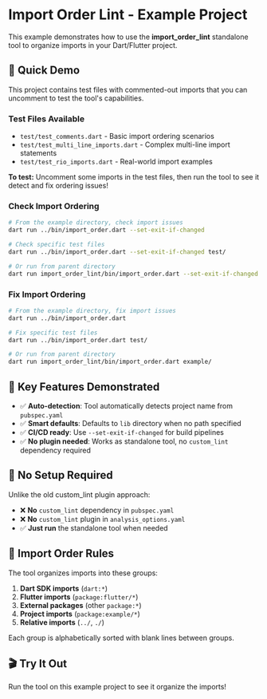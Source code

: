 # Import Order Lint - Example Project

This example demonstrates how to use the **import_order_lint** standalone tool to organize imports in your Dart/Flutter project.

## 🎯 Quick Demo

This project contains test files with commented-out imports that you can uncomment to test the tool's capabilities.

### Test Files Available
- `test/test_comments.dart` - Basic import ordering scenarios
- `test/test_multi_line_imports.dart` - Complex multi-line import statements  
- `test/test_rio_imports.dart` - Real-world import examples

**To test:** Uncomment some imports in the test files, then run the tool to see it detect and fix ordering issues!

### Check Import Ordering
```bash
# From the example directory, check import issues
dart run ../bin/import_order.dart --set-exit-if-changed

# Check specific test files
dart run ../bin/import_order.dart --set-exit-if-changed test/

# Or run from parent directory
dart run import_order_lint/bin/import_order.dart --set-exit-if-changed example/
```

### Fix Import Ordering  
```bash
# From the example directory, fix import issues
dart run ../bin/import_order.dart

# Fix specific test files
dart run ../bin/import_order.dart test/

# Or run from parent directory  
dart run import_order_lint/bin/import_order.dart example/
```

## 🚀 Key Features Demonstrated

- ✅ **Auto-detection**: Tool automatically detects project name from `pubspec.yaml`
- ✅ **Smart defaults**: Defaults to `lib` directory when no path specified
- ✅ **CI/CD ready**: Use `--set-exit-if-changed` for build pipelines
- ✅ **No plugin needed**: Works as standalone tool, no `custom_lint` dependency required

## 🔧 No Setup Required

Unlike the old custom_lint plugin approach:
- ❌ **No** `custom_lint` dependency in `pubspec.yaml`
- ❌ **No** `custom_lint` plugin in `analysis_options.yaml`  
- ✅ **Just run** the standalone tool when needed

## 📐 Import Order Rules

The tool organizes imports into these groups:
1. **Dart SDK imports** (`dart:*`)
2. **Flutter imports** (`package:flutter/*`)  
3. **External packages** (other `package:*`)
4. **Project imports** (`package:example/*`)
5. **Relative imports** (`../`, `./`)

Each group is alphabetically sorted with blank lines between groups.

## 🎬 Try It Out

Run the tool on this example project to see it organize the imports!
